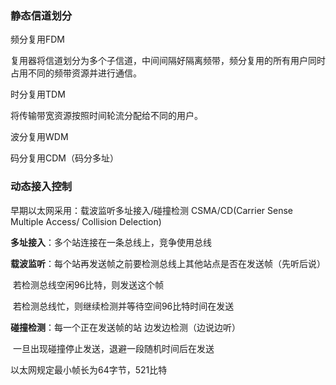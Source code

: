 ### 静态信道划分

频分复用FDM

复用器将信道划分为多个子信道，中间间隔好隔离频带，频分复用的所有用户同时占用不同的频带资源并进行通信。 

时分复用TDM

将传输带宽资源按照时间轮流分配给不同的用户。

波分复用WDM

码分复用CDM（码分多址）

###  动态接入控制

早期以太网采用：载波监听多址接入/碰撞检测 CSMA/CD(Carrier Sense Multiple Access/ Collision Delection)

**多址接入**：多个站连接在一条总线上，竞争使用总线

**载波监听**：每个站再发送帧之前要检测总线上其他站点是否在发送帧（先听后说）

​	若检测总线空闲96比特，则发送这个帧

​	若检测总线忙，则继续检测并等待空间96比特时间在发送

**碰撞检测**：每一个正在发送帧的站 边发边检测（边说边听）

​	一旦出现碰撞停止发送，退避一段随机时间后在发送



 以太网规定最小帧长为64字节，521比特

 